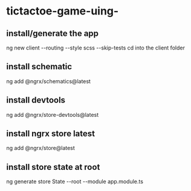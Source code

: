 # tictactoe-game-uing-

## install/generate the app
ng new client --routing --style scss --skip-tests
cd into the client folder

## install schematic
ng add @ngrx/schematics@latest

## install devtools
ng add @ngrx/store-devtools@latest

## install ngrx store latest
ng add @ngrx/store@latest

## install store state at root
ng generate store State --root --module app.module.ts
